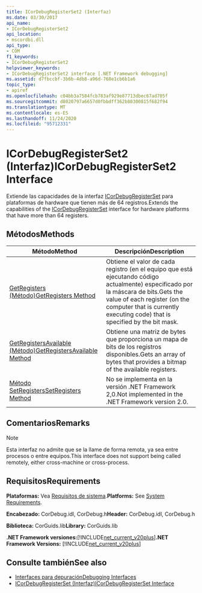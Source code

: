 ```yaml
---
title: ICorDebugRegisterSet2 (Interfaz)
ms.date: 03/30/2017
api_name:
- ICorDebugRegisterSet2
api_location:
- mscordbi.dll
api_type:
- COM
f1_keywords:
- ICorDebugRegisterSet2
helpviewer_keywords:
- ICorDebugRegisterSet2 interface [.NET Framework debugging]
ms.assetid: d7fbccbf-3b6b-4db8-a96d-768e1cb6b1a6
topic_type:
- apiref
ms.openlocfilehash: c04bb3a7584fcb783af929e87713dbec67ad705f
ms.sourcegitcommit: d8020797a6657d0fbbdff362b80300815f682f94
ms.translationtype: MT
ms.contentlocale: es-ES
ms.lasthandoff: 11/24/2020
ms.locfileid: "95712331"
---
```

# <a name="icordebugregisterset2-interface"></a><span data-ttu-id="853d3-102">ICorDebugRegisterSet2 (Interfaz)</span><span class="sxs-lookup"><span data-stu-id="853d3-102">ICorDebugRegisterSet2 Interface</span></span>

<span data-ttu-id="853d3-103">Extiende las capacidades de la interfaz [ICorDebugRegisterSet](icordebugregisterset-interface.md) para plataformas de hardware que tienen más de 64 registros.</span><span class="sxs-lookup"><span data-stu-id="853d3-103">Extends the capabilities of the [ICorDebugRegisterSet](icordebugregisterset-interface.md) interface for hardware platforms that have more than 64 registers.</span></span>  
  
## <a name="methods"></a><span data-ttu-id="853d3-104">Métodos</span><span class="sxs-lookup"><span data-stu-id="853d3-104">Methods</span></span>  
  
|<span data-ttu-id="853d3-105">Método</span><span class="sxs-lookup"><span data-stu-id="853d3-105">Method</span></span>|<span data-ttu-id="853d3-106">Descripción</span><span class="sxs-lookup"><span data-stu-id="853d3-106">Description</span></span>|  
|------------|-----------------|  
|[<span data-ttu-id="853d3-107">GetRegisters (Método)</span><span class="sxs-lookup"><span data-stu-id="853d3-107">GetRegisters Method</span></span>](icordebugregisterset2-getregisters-method.md)|<span data-ttu-id="853d3-108">Obtiene el valor de cada registro (en el equipo que está ejecutando código actualmente) especificado por la máscara de bits.</span><span class="sxs-lookup"><span data-stu-id="853d3-108">Gets the value of each register (on the computer that is currently executing code) that is specified by the bit mask.</span></span>|  
|[<span data-ttu-id="853d3-109">GetRegistersAvailable (Método)</span><span class="sxs-lookup"><span data-stu-id="853d3-109">GetRegistersAvailable Method</span></span>](icordebugregisterset2-getregistersavailable-method.md)|<span data-ttu-id="853d3-110">Obtiene una matriz de bytes que proporciona un mapa de bits de los registros disponibles.</span><span class="sxs-lookup"><span data-stu-id="853d3-110">Gets an array of bytes that provides a bitmap of the available registers.</span></span>|  
|[<span data-ttu-id="853d3-111">Método SetRegisters</span><span class="sxs-lookup"><span data-stu-id="853d3-111">SetRegisters Method</span></span>](icordebugregisterset2-setregisters-method.md)|<span data-ttu-id="853d3-112">No se implementa en la versión .NET Framework 2,0.</span><span class="sxs-lookup"><span data-stu-id="853d3-112">Not implemented in the .NET Framework version 2.0.</span></span>|  
  
## <a name="remarks"></a><span data-ttu-id="853d3-113">Comentarios</span><span class="sxs-lookup"><span data-stu-id="853d3-113">Remarks</span></span>  
  
> [!NOTE]
> <span data-ttu-id="853d3-114">Esta interfaz no admite que se la llame de forma remota, ya sea entre procesos o entre equipos.</span><span class="sxs-lookup"><span data-stu-id="853d3-114">This interface does not support being called remotely, either cross-machine or cross-process.</span></span>  
  
## <a name="requirements"></a><span data-ttu-id="853d3-115">Requisitos</span><span class="sxs-lookup"><span data-stu-id="853d3-115">Requirements</span></span>  

 <span data-ttu-id="853d3-116">**Plataformas:** Vea [Requisitos de sistema](../../get-started/system-requirements.md).</span><span class="sxs-lookup"><span data-stu-id="853d3-116">**Platforms:** See [System Requirements](../../get-started/system-requirements.md).</span></span>  
  
 <span data-ttu-id="853d3-117">**Encabezado:** CorDebug.idl, CorDebug.h</span><span class="sxs-lookup"><span data-stu-id="853d3-117">**Header:** CorDebug.idl, CorDebug.h</span></span>  
  
 <span data-ttu-id="853d3-118">**Biblioteca:** CorGuids.lib</span><span class="sxs-lookup"><span data-stu-id="853d3-118">**Library:** CorGuids.lib</span></span>  
  
 <span data-ttu-id="853d3-119">**.NET Framework versiones:**[!INCLUDE[net_current_v20plus](../../../../includes/net-current-v20plus-md.md)]</span><span class="sxs-lookup"><span data-stu-id="853d3-119">**.NET Framework Versions:** [!INCLUDE[net_current_v20plus](../../../../includes/net-current-v20plus-md.md)]</span></span>  
  
## <a name="see-also"></a><span data-ttu-id="853d3-120">Consulte también</span><span class="sxs-lookup"><span data-stu-id="853d3-120">See also</span></span>

- [<span data-ttu-id="853d3-121">Interfaces para depuración</span><span class="sxs-lookup"><span data-stu-id="853d3-121">Debugging Interfaces</span></span>](debugging-interfaces.md)
- [<span data-ttu-id="853d3-122">ICorDebugRegisterSet (Interfaz)</span><span class="sxs-lookup"><span data-stu-id="853d3-122">ICorDebugRegisterSet Interface</span></span>](icordebugregisterset-interface.md)
